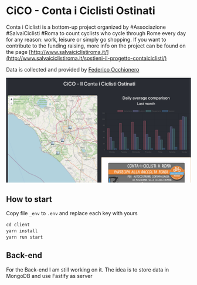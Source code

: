 # CiCO - Conta i Ciclisti Ostinati

Conta i Ciclisti is a bottom-up project organized by #Associazione #SalvaiCiclisti #Roma to count cyclists who cycle through Rome every day for any reason: work, leisure or simply go shopping. If  you want to contribute to the funding raising, more info on the project can be found on the page 
[http://www.salvaiciclistiroma.it/](http://www.salvaiciclistiroma.it/sostieni-il-progetto-contaiciclisti/)

Data is collected and provided by [Federico Occhionero](https://nl.mathworks.com/matlabcentral/profile/authors/17274098)

![Entry page of the client app](client/src/images/entry-page.jpg)

## How to start

Copy file `_env` to `.env` and replace each key with yours

```javascript
cd client
yarn install
yarn run start
```

## Back-end

For the Back-end I am still working on it.
The idea is to store data in MongoDB and use Fastify as server
